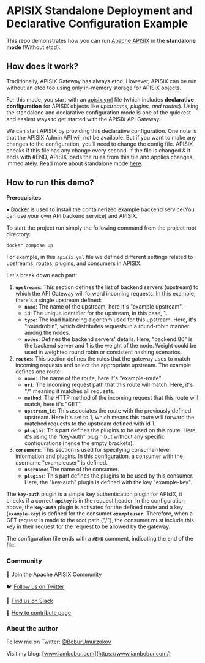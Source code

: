 # APISIX Standalone Deployment and Declarative Configuration Example

This repo demonstrates how you can run [Apache APISIX](https://apisix.apache.org/) in the **standalone mode** (Without etcd).

## How does it work?

Traditionally, APISIX Gateway has always etcd. However, APISIX can be run without an etcd too using only in-memory storage for APISIX objects. 

For this mode, you start with an [apisix.yml](https://github.com/Boburmirzo/apisix-standalone-deployment-mode/blob/main/apisix/apisix.yml) file (which includes **declarative configuration** for APISIX objects like *upstreams, plugins, and routes*). Using the standalone and declarative configuration mode is one of the quickest and easiest ways to get started with the APISIX API Gateway.

We can start APISIX by providing this declarative configuration. One note is that the APISIX Admin API will not be available. But if you want to make any changes to the configuration, you’ll need to change the config file. APISIX checks if this file has any change every second. If the file is changed & it ends with #END, APISIX loads the rules from this file and applies changes immediately. Read more about standalone mode [here](https://apisix.apache.org/docs/apisix/deployment-modes/#standalone).

## How to run this demo?

**Prerequisites**

• [Docker](https://docs.docker.com/get-docker/) is used to install the containerized example backend service(You can use your own API backend service) and APISIX.

To start the project run simply the following command from the project root directory:

```bash
docker compose up
```

For example, in this `apisix.yml` file we defined different settings related to upstreams, routes, plugins, and consumers in APISIX.

Let's break down each part:

1. **`upstreams`**: This section defines the list of backend servers (upstream) to which the API Gateway will forward incoming requests. In this example, there's a single upstream defined:
    - **`name`**: The name of the upstream, here it's "example upstream".
    - **`id`**: The unique identifier for the upstream, in this case, 1.
    - **`type`**: The load balancing algorithm used for this upstream. Here, it's "roundrobin", which distributes requests in a round-robin manner among the nodes.
    - **`nodes`**: Defines the backend servers' details. Here, "backend:80" is the backend server and 1 is the weight of the node. Weight could be used in weighted round robin or consistent hashing scenarios.
2. **`routes`**: This section defines the rules that the gateway uses to match incoming requests and select the appropriate upstream. The example defines one route:
    - **`name`**: The name of the route, here it's "example-route".
    - **`uri`**: The incoming request path that this route will match. Here, it's "/" meaning it matches all requests.
    - **`method`**: The HTTP method of the incoming request that this route will match, here it's "GET".
    - **`upstream_id`**: This associates the route with the previously defined upstream. Here it's set to 1, which means this route will forward the matched requests to the upstream defined with id 1.
    - **`plugins`**: This part defines the plugins to be used on this route. Here, it's using the "key-auth" plugin but without any specific configurations (hence the empty brackets).
3. **`consumers`**: This section is used for specifying consumer-level information and plugins. In this configuration, a consumer with the username "exampleuser" is defined.
    - **`username`**: The name of the consumer.
    - **`plugins`**: This part defines the plugins to be used by this consumer. Here, the "key-auth" plugin is defined with the key "example-key".

The **`key-auth`** plugin is a simple key authentication plugin for APIsIX, it checks if a correct **`apikey`** is in the request header. In the configuration above, the **`key-auth`** plugin is activated for the defined route and a key (**`example-key`**) is defined for the consumer **`exampleuser`**. Therefore, when a GET request is made to the root path ("/"), the consumer must include this key in their request for the request to be allowed by the gateway.

The configuration file ends with a **`#END`** comment, indicating the end of the file.

### Community

🙋 [Join the Apache APISIX Community](https://apisix.apache.org/docs/general/join/)

🐦 [Follow us on Twitter](https://twitter.com/ApacheAPISIX)

📝 [Find us on Slack](https://join.slack.com/t/the-asf/shared_invite/zt-vlfbf7ch-HkbNHiU_uDlcH_RvaHv9gQ)

💁 [How to contribute page](https://apisix.apache.org/docs/general/how-to-contribute/)

### About the author

Follow me on Twitter: [@BoburUmurzokov](https://twitter.com/BoburUmurzokov)

Visit my blog: [www.iambobur.com](https://www.iambobur.com/)
